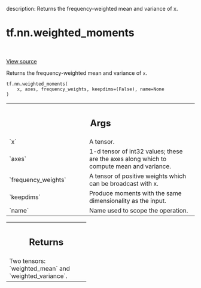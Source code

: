 description: Returns the frequency-weighted mean and variance of x.

<div itemscope itemtype="http://developers.google.com/ReferenceObject">
<meta itemprop="name" content="tf.nn.weighted_moments" />
<meta itemprop="path" content="Stable" />
</div>

# tf.nn.weighted_moments

<!-- Insert buttons and diff -->

<table class="tfo-notebook-buttons tfo-api nocontent" align="left">

</table>

<a target="_blank" href="/code/stable/tensorflow/python/ops/nn_impl.py">View source</a>



Returns the frequency-weighted mean and variance of `x`.

<pre class="devsite-click-to-copy prettyprint lang-py tfo-signature-link">
<code>tf.nn.weighted_moments(
    x, axes, frequency_weights, keepdims=(False), name=None
)
</code></pre>



<!-- Placeholder for "Used in" -->


<!-- Tabular view -->
 <table class="responsive fixed orange">
<colgroup><col width="214px"><col></colgroup>
<tr><th colspan="2"><h2 class="add-link">Args</h2></th></tr>

<tr>
<td>
`x`
</td>
<td>
A tensor.
</td>
</tr><tr>
<td>
`axes`
</td>
<td>
1-d tensor of int32 values; these are the axes along which
to compute mean and variance.
</td>
</tr><tr>
<td>
`frequency_weights`
</td>
<td>
A tensor of positive weights which can be
broadcast with x.
</td>
</tr><tr>
<td>
`keepdims`
</td>
<td>
Produce moments with the same dimensionality as the input.
</td>
</tr><tr>
<td>
`name`
</td>
<td>
Name used to scope the operation.
</td>
</tr>
</table>



<!-- Tabular view -->
 <table class="responsive fixed orange">
<colgroup><col width="214px"><col></colgroup>
<tr><th colspan="2"><h2 class="add-link">Returns</h2></th></tr>
<tr class="alt">
<td colspan="2">
Two tensors: `weighted_mean` and `weighted_variance`.
</td>
</tr>

</table>

